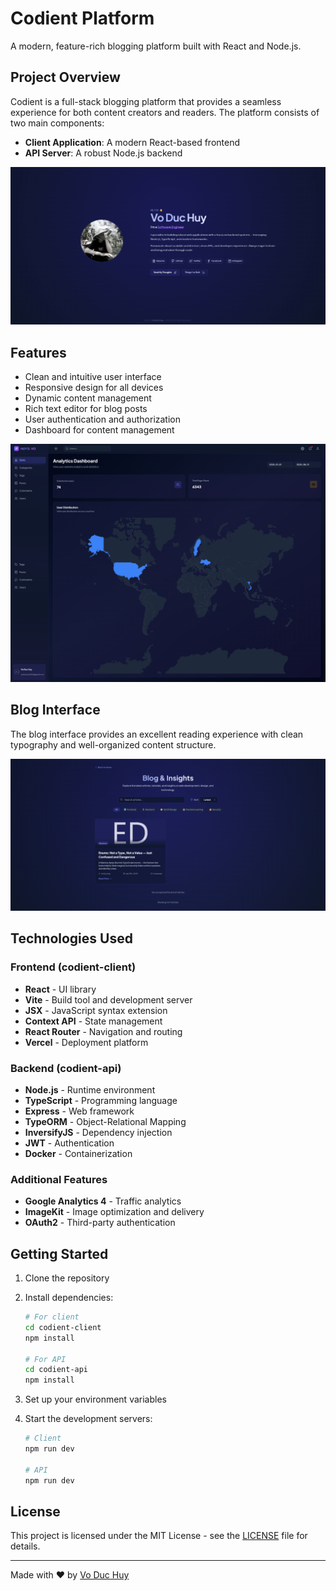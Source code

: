 # Codient Platform

A modern, feature-rich blogging platform built with React and Node.js.

## Project Overview

Codient is a full-stack blogging platform that provides a seamless experience for both content creators and readers. The platform consists of two main components:

- **Client Application**: A modern React-based frontend
- **API Server**: A robust Node.js backend

![Home Page](./assets/home.png)

## Features

- Clean and intuitive user interface
- Responsive design for all devices
- Dynamic content management
- Rich text editor for blog posts
- User authentication and authorization
- Dashboard for content management

![Dashboard](./assets/dashboard.png)

## Blog Interface

The blog interface provides an excellent reading experience with clean typography and well-organized content structure.

![Blog Interface](./assets/blog.png)

## Technologies Used

### Frontend (codient-client)

- **React** - UI library
- **Vite** - Build tool and development server
- **JSX** - JavaScript syntax extension
- **Context API** - State management
- **React Router** - Navigation and routing
- **Vercel** - Deployment platform

### Backend (codient-api)

- **Node.js** - Runtime environment
- **TypeScript** - Programming language
- **Express** - Web framework
- **TypeORM** - Object-Relational Mapping
- **InversifyJS** - Dependency injection
- **JWT** - Authentication
- **Docker** - Containerization

### Additional Features

- **Google Analytics 4** - Traffic analytics
- **ImageKit** - Image optimization and delivery
- **OAuth2** - Third-party authentication

## Getting Started

1. Clone the repository
2. Install dependencies:

   ```bash
   # For client
   cd codient-client
   npm install

   # For API
   cd codient-api
   npm install
   ```

3. Set up your environment variables
4. Start the development servers:

   ```bash
   # Client
   npm run dev

   # API
   npm run dev
   ```

## License

This project is licensed under the MIT License - see the [LICENSE](LICENSE) file for details.

---

Made with ❤️ by [Vo Duc Huy](https://github.com/vdhuyme/)
